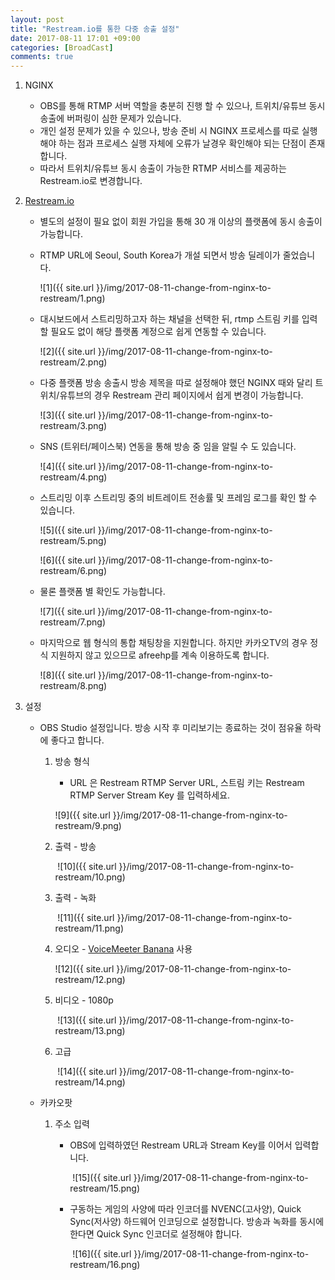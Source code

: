 ```yaml
---
layout: post
title: "Restream.io를 통한 다중 송출 설정"
date: 2017-08-11 17:01 +09:00
categories: [BroadCast]
comments: true
---
```


1. NGINX

   * OBS를 통해 RTMP 서버 역할을 충분히 진행 할 수 있으나, 트위치/유튜브 동시 송출에 버퍼링이 심한 문제가 있습니다.
   * 개인 설정 문제가 있을 수 있으나, 방송 준비 시 NGINX 프로세스를 따로 실행해야 하는 점과 프로세스 실행 자체에 오류가 날경우 확인해야 되는 단점이 존재합니다.
   * 따라서 트위치/유튜브 동시 송출이 가능한 RTMP 서비스를 제공하는 Restream.io로 변경합니다.

2. [Restream.io](https://restream.io/)

   * 별도의 설정이 필요 없이 회원 가입을 통해 30 개 이상의 플랫폼에 동시 송출이 가능합니다.

   * RTMP URL에 Seoul, South Korea가 개설 되면서 방송 딜레이가 줄었습니다.

     ![1]({{ site.url }}/img/2017-08-11-change-from-nginx-to-restream/1.png)

   * 대시보드에서 스트리밍하고자 하는 채널을 선택한 뒤, rtmp 스트림 키를 입력할 필요도 없이 해당 플랫폼 계정으로 쉽게 연동할 수 있습니다.

     ![2]({{ site.url }}/img/2017-08-11-change-from-nginx-to-restream/2.png)

   * 다중 플랫폼 방송 송출시 방송 제목을 따로 설정해야 했던 NGINX 때와 달리 트위치/유튜브의 경우 Restream 관리 페이지에서 쉽게 변경이 가능합니다.

     ![3]({{ site.url }}/img/2017-08-11-change-from-nginx-to-restream/3.png)

   * SNS (트위터/페이스북) 연동을 통해 방송 중 임을 알릴 수 도 있습니다.

     ![4]({{ site.url }}/img/2017-08-11-change-from-nginx-to-restream/4.png)

   * 스트리밍 이후 스트리밍 중의 비트레이트 전송률 및 프레임 로그를 확인 할 수 있습니다.

     ![5]({{ site.url }}/img/2017-08-11-change-from-nginx-to-restream/5.png)

     ![6]({{ site.url }}/img/2017-08-11-change-from-nginx-to-restream/6.png)

   * 물론 플랫폼 별 확인도 가능합니다.

     ![7]({{ site.url }}/img/2017-08-11-change-from-nginx-to-restream/7.png)

   * 마지막으로 웹 형식의 통합 채팅창을 지원합니다. 하지만 카카오TV의 경우 정식 지원하지 않고 있으므로 afreehp를 계속 이용하도록 합니다.

     ![8]({{ site.url }}/img/2017-08-11-change-from-nginx-to-restream/8.png)

3. 설정

   * OBS Studio 설정입니다. 방송 시작 후 미리보기는 종료하는 것이 점유율 하락에 좋다고 합니다.

     1. 방송 형식

        * URL 은 Restream RTMP Server URL, 스트림 키는 Restream RTMP Server Stream Key 를 입력하세요.

        ![9]({{ site.url }}/img/2017-08-11-change-from-nginx-to-restream/9.png)

     2. 출력 - 방송

        ​	![10]({{ site.url }}/img/2017-08-11-change-from-nginx-to-restream/10.png)

     3. 출력 - 녹화

        ​	![11]({{ site.url }}/img/2017-08-11-change-from-nginx-to-restream/11.png)

     4. 오디오 - [VoiceMeeter Banana](https://luvery93.github.io/articles/2017-08/voicemeeter-banana-and-virtual-audio-cable-setting) 사용

        ![12]({{ site.url }}/img/2017-08-11-change-from-nginx-to-restream/12.png)	

     5. 비디오 - 1080p 

        ​	![13]({{ site.url }}/img/2017-08-11-change-from-nginx-to-restream/13.png)

     6. 고급

        ​	![14]({{ site.url }}/img/2017-08-11-change-from-nginx-to-restream/14.png)

   * 카카오팟

     1. 주소 입력

        * OBS에 입력하였던 Restream URL과 Stream Key를 이어서 입력합니다.

          ​	![15]({{ site.url }}/img/2017-08-11-change-from-nginx-to-restream/15.png)

        * 구동하는 게임의 사양에 따라 인코더를 NVENC(고사양), Quick Sync(저사양) 하드웨어 인코딩으로 설정합니다. 방송과 녹화를 동시에 한다면 Quick Sync 인코더로 설정해야 합니다.

          ​		![16]({{ site.url }}/img/2017-08-11-change-from-nginx-to-restream/16.png)
